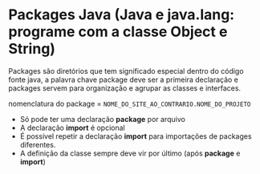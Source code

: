 # Packages Java (Java e java.lang: programe com a classe Object e String)

Packages são diretórios que tem significado especial dentro do código fonte java,
 a palavra chave package deve ser a primeira declaração
 e packages servem para organização e agrupar as classes e interfaces.

nomenclatura do package = ```NOME_DO_SITE_AO_CONTRARIO.NOME_DO_PROJETO```

- Só pode ter uma declaração **package** por arquivo
- A declaração **import** é opcional
- É possível repetir a declaração **import** para importações de packages diferentes.
- A definição da classe sempre deve vir por último (após **package** e **import**)

